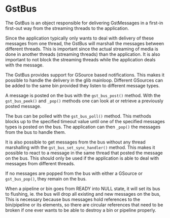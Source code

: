 # GstBus

The GstBus is an object responsible for delivering GstMessages in a
first-in first-out way from the streaming threads to the application.

Since the application typically only wants to deal with delivery of
these messages from one thread, the GstBus will marshall the messages
between different threads. This is important since the actual streaming
of media is done in another threads (streaming threads) than the
application. It is also important to not block the streaming threads
while the application deals with the message.

The GstBus provides support for GSource based notifications. This makes
it possible to handle the delivery in the glib mainloop. Different
GSources can be added to the same bin provided they listen to different
message types.

A message is posted on the bus with the `gst_bus_post()` method. With
the `gst_bus_peek()` and `_pop()` methods one can look at or retrieve a
previously posted message.

The bus can be polled with the `gst_bus_poll()` method. This methods
blocks up to the specified timeout value until one of the specified
messages types is posted on the bus. The application can then `_pop()`
the messages from the bus to handle them.

It is also possible to get messages from the bus without any thread
marshalling with the `gst_bus_set_sync_handler()` method. This makes
it possible to react to a message in the same thread that posted the
message on the bus. This should only be used if the application is able
to deal with messages from different threads.

If no messages are popped from the bus with either a GSource or
`gst_bus_pop()`, they remain on the bus.

When a pipeline or bin goes from READY into NULL state, it will set its
bus to flushing, ie. the bus will drop all existing and new messages on
the bus, This is necessary because bus messages hold references to the
bin/pipeline or its elements, so there are circular references that need
to be broken if one ever wants to be able to destroy a bin or pipeline
properly.
